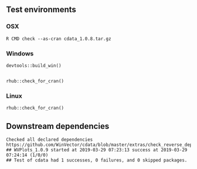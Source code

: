 

## Test environments

### OSX
   
    R CMD check --as-cran cdata_1.0.8.tar.gz 



### Windows

    devtools::build_win()
 
    
    rhub::check_for_cran()
 

### Linux

    rhub::check_for_cran()


## Downstream dependencies

    Checked all declared dependencies
    https://github.com/WinVector/cdata/blob/master/extras/check_reverse_dependencies.md
    ## WVPlots_1.0.9 started at 2019-03-29 07:23:13 success at 2019-03-29 07:24:14 (1/0/0)
    ## Test of cdata had 1 successes, 0 failures, and 0 skipped packages. 

